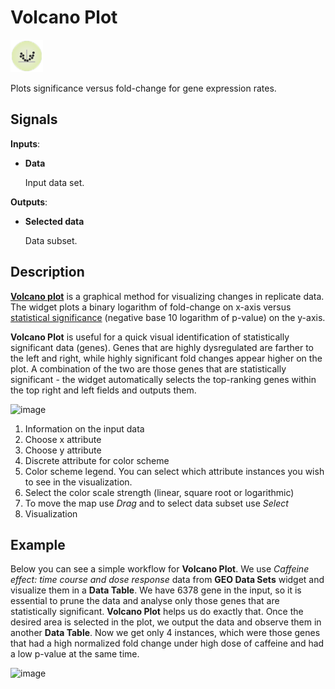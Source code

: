 Volcano Plot
============

![image](icons/volcano-plot.png)

Plots significance versus fold-change for gene expression rates.

Signals
-------

**Inputs**:

- **Data**

  Input data set.

**Outputs**:

- **Selected data**

  Data subset.

Description
-----------

[**Volcano plot**](https://en.wikipedia.org/wiki/Volcano_plot_(statistics)) is a graphical method for 
visualizing changes in replicate data. The widget plots a binary logarithm of fold-change on x-axis versus
[statistical significance](https://en.wikipedia.org/wiki/Statistical_significance) 
(negative base 10 logarithm of p-value) on the y-axis. 

**Volcano Plot** is useful for a quick visual identification of statistically significant
data (genes). Genes that are highly dysregulated are
farther to the left and right, while highly significant fold changes appear higher on the plot.
A combination of the two are those genes that are statistically significant - the widget
automatically selects the top-ranking genes within the top right and left fields and outputs them.

![image](images/HeatMap-new2.png)

1. Information on the input data
2. Choose x attribute
3. Choose y attribute
4. Discrete attribute for color scheme
5. Color scheme legend. You can select which attribute instances you wish to see in the visualization.
6. Select the color scale strength (linear, square root or logarithmic)
7. To move the map use *Drag* and to select data subset use *Select*
8. Visualization

Example
-------

Below you can see a simple workflow for **Volcano Plot**. We use *Caffeine effect: time course and dose
response* data from **GEO Data Sets** widget and visualize them in a **Data Table**. We have
6378 gene in the input, so it is essential to prune the data and analyse only those genes
that are statistically significant. **Volcano Plot** helps us do exactly that. Once the
desired area is selected in the plot, we output the data and observe them in another **Data Table**.
Now we get only 4 instances, which were those genes that had a high normalized fold change under
high dose of caffeine and had a low p-value at the same time.

<img src="" alt="image" width="600">
